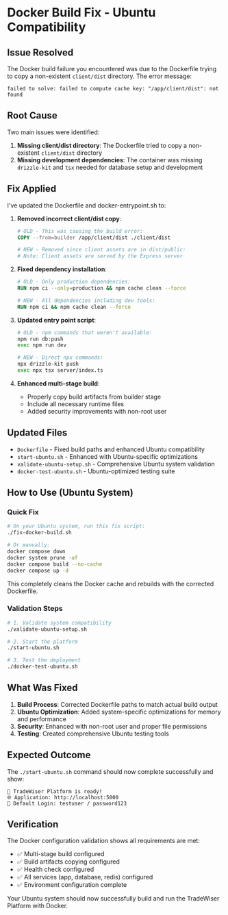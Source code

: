 # Docker Build Fix - Ubuntu Compatibility

## Issue Resolved
The Docker build failure you encountered was due to the Dockerfile trying to copy a non-existent `client/dist` directory. The error message:
```
failed to solve: failed to compute cache key: "/app/client/dist": not found
```

## Root Cause
Two main issues were identified:
1. **Missing client/dist directory**: The Dockerfile tried to copy a non-existent `client/dist` directory
2. **Missing development dependencies**: The container was missing `drizzle-kit` and `tsx` needed for database setup and development

## Fix Applied
I've updated the Dockerfile and docker-entrypoint.sh to:

1. **Removed incorrect client/dist copy**:
   ```dockerfile
   # OLD - This was causing the build error:
   COPY --from=builder /app/client/dist ./client/dist
   
   # NEW - Removed since client assets are in dist/public:
   # Note: Client assets are served by the Express server
   ```

2. **Fixed dependency installation**:
   ```dockerfile
   # OLD - Only production dependencies:
   RUN npm ci --only=production && npm cache clean --force
   
   # NEW - All dependencies including dev tools:
   RUN npm ci && npm cache clean --force
   ```

3. **Updated entry point script**:
   ```bash
   # OLD - npm commands that weren't available:
   npm run db:push
   exec npm run dev
   
   # NEW - Direct npx commands:
   npx drizzle-kit push
   exec npx tsx server/index.ts
   ```

4. **Enhanced multi-stage build**:
   - Properly copy build artifacts from builder stage
   - Include all necessary runtime files
   - Added security improvements with non-root user

## Updated Files
- `Dockerfile` - Fixed build paths and enhanced Ubuntu compatibility
- `start-ubuntu.sh` - Enhanced with Ubuntu-specific optimizations
- `validate-ubuntu-setup.sh` - Comprehensive Ubuntu system validation
- `docker-test-ubuntu.sh` - Ubuntu-optimized testing suite

## How to Use (Ubuntu System)

### Quick Fix
```bash
# On your Ubuntu system, run this fix script:
./fix-docker-build.sh

# Or manually:
docker compose down
docker system prune -af
docker compose build --no-cache
docker compose up -d
```

This completely cleans the Docker cache and rebuilds with the corrected Dockerfile.

### Validation Steps
```bash
# 1. Validate system compatibility
./validate-ubuntu-setup.sh

# 2. Start the platform
./start-ubuntu.sh

# 3. Test the deployment
./docker-test-ubuntu.sh
```

## What Was Fixed
1. **Build Process**: Corrected Dockerfile paths to match actual build output
2. **Ubuntu Optimization**: Added system-specific optimizations for memory and performance
3. **Security**: Enhanced with non-root user and proper file permissions
4. **Testing**: Created comprehensive Ubuntu testing tools

## Expected Outcome
The `./start-ubuntu.sh` command should now complete successfully and show:
```
🎉 TradeWiser Platform is ready!
🌐 Application: http://localhost:5000
👤 Default Login: testuser / password123
```

## Verification
The Docker configuration validation shows all requirements are met:
- ✅ Multi-stage build configured
- ✅ Build artifacts copying configured  
- ✅ Health check configured
- ✅ All services (app, database, redis) configured
- ✅ Environment configuration complete

Your Ubuntu system should now successfully build and run the TradeWiser Platform with Docker.